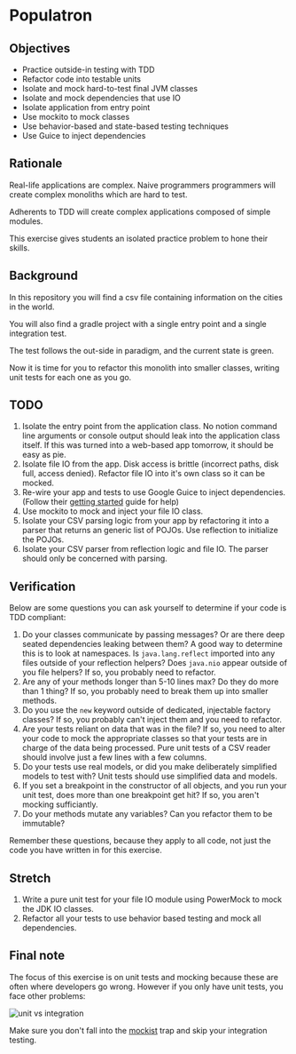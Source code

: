# Populatron

## Objectives

- Practice outside-in testing with TDD
- Refactor code into testable units
- Isolate and mock hard-to-test final JVM classes
- Isolate and mock dependencies that use IO
- Isolate application from entry point 
- Use mockito to mock classes
- Use behavior-based and state-based testing techniques
- Use Guice to inject dependencies

## Rationale

Real-life applications are complex. Naive programmers programmers will create complex monoliths which are hard to test.

Adherents to TDD will create complex applications composed of simple modules.

This exercise gives students an isolated practice problem to hone their skills.

## Background

In this repository you will find a csv file containing information on the cities in the world.

You will also find a gradle project with a single entry point and a single integration test.

The test follows the out-side in paradigm, and the current state is green.

Now it is time for you to refactor this monolith into smaller classes, writing unit tests for each one as you go.

## TODO

1. Isolate the entry point from the application class. No notion command line arguments or console output should leak into the application class itself. If this was turned into a web-based app tomorrow, it should be easy as pie.
1. Isolate file IO from the app. Disk access is brittle (incorrect paths, disk full, access denied). Refactor file IO into it's own class so it can be mocked.
1. Re-wire your app and tests to use Google Guice to inject dependencies. (Follow their [getting started](https://github.com/google/guice/wiki/GettingStarted) guide for help)
1. Use mockito to mock and inject your file IO class.
1. Isolate your CSV parsing logic from your app by refactoring it into a parser that returns an generic list of POJOs. Use reflection to initialize the POJOs.
1. Isolate your CSV parser from reflection logic and file IO. The parser should only be concerned with parsing.

## Verification

Below are some questions you can ask yourself to determine if your code is TDD compliant:

1. Do your classes communicate by passing messages? Or are there deep seated dependencies leaking between them? A good way to determine this is to look at namespaces. Is `java.lang.reflect` imported into any files outside of your reflection helpers? Does `java.nio` appear outside of you file helpers? If so, you probably need to refactor.
1. Are any of your methods longer than 5-10 lines max? Do they do more than 1 thing? If so, you probably need to break them up into smaller methods.
1. Do you use the `new` keyword outside of dedicated, injectable factory classes? If so, you probably can't inject them and you need to refactor.
1. Are your tests reliant on data that was in the file? If so, you need to alter your code to mock the appropriate classes so that your tests are in charge of the data being processed. Pure unit tests of a CSV reader should involve just a few lines with a few columns.
1. Do your tests use real models, or did you make deliberately simplified models to test with? Unit tests should use simplified data and models.
1. If you set a breakpoint in the constructor of all objects, and you run your unit test, does more than one breakpoint get hit? If so, you aren't mocking sufficiantly. 
1. Do your methods mutate any variables? Can you refactor them to be immutable? 

Remember these questions, because they apply to all code, not just the code you have written in for this exercise.

## Stretch

1. Write a pure unit test for your file IO module using PowerMock to mock the JDK IO classes.
1. Refactor all your tests to use behavior based testing and mock all dependencies.

## Final note

The focus of this exercise is on unit tests and mocking because these are often where developers go wrong. However if you only have unit tests, you face other problems:

![unit vs integration](./img/giphy.gif)

Make sure you don't fall into the [mockist](https://agilewarrior.wordpress.com/2015/04/18/classical-vs-mockist-testing/) trap and skip your integration testing.